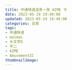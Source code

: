 ```yaml
---
title: 中通快递送丢一张 AIME 卡
date: 2023-05-19 19:49:00
updated: 2023-05-19 19:49:00
categories: 日常
tags:
- 中通快递
- maimai
- 头文字D
- 中二
- AIME
- AmusementIC
thumbnailImage: 
---
```

